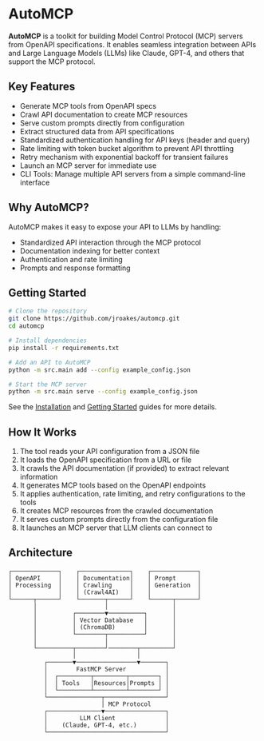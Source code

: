 # AutoMCP

**AutoMCP** is a toolkit for building Model Control Protocol (MCP) servers from OpenAPI specifications. It enables seamless integration between APIs and Large Language Models (LLMs) like Claude, GPT-4, and others that support the MCP protocol.

## Key Features

- Generate MCP tools from OpenAPI specs
- Crawl API documentation to create MCP resources
- Serve custom prompts directly from configuration
- Extract structured data from API specifications
- Standardized authentication handling for API keys (header and query)
- Rate limiting with token bucket algorithm to prevent API throttling
- Retry mechanism with exponential backoff for transient failures
- Launch an MCP server for immediate use
- CLI Tools: Manage multiple API servers from a simple command-line interface

## Why AutoMCP?

AutoMCP makes it easy to expose your API to LLMs by handling:

- Standardized API interaction through the MCP protocol
- Documentation indexing for better context
- Authentication and rate limiting
- Prompts and response formatting

## Getting Started

```bash
# Clone the repository
git clone https://github.com/jroakes/automcp.git
cd automcp

# Install dependencies
pip install -r requirements.txt

# Add an API to AutoMCP
python -m src.main add --config example_config.json

# Start the MCP server
python -m src.main serve --config example_config.json
```

See the [Installation](getting-started/installation.md) and [Getting Started](getting-started/quick_start.md) guides for more details.

## How It Works

1. The tool reads your API configuration from a JSON file
2. It loads the OpenAPI specification from a URL or file
3. It crawls the API documentation (if provided) to extract relevant information
4. It generates MCP tools based on the OpenAPI endpoints
5. It applies authentication, rate limiting, and retry configurations to the tools
6. It creates MCP resources from the crawled documentation
7. It serves custom prompts directly from the configuration file
8. It launches an MCP server that LLM clients can connect to

## Architecture

```
┌─────────────┐    ┌──────────────┐    ┌─────────────┐
│ OpenAPI     │    │ Documentation│    │ Prompt      │
│ Processing  │    │ Crawling     │    │ Generation  │
│             │    │ (Crawl4AI)   │    │             │
└──────┬──────┘    └───────┬──────┘    └──────┬──────┘
       │                   │                  │
       │          ┌────────▼──────────┐       │
       │          │ Vector Database   │       │
       │          │ (ChromaDB)        │       │
       │          └────────┬──────────┘       │
       │                   │                  │
       └──────────┬────────┘────────┬─────────┘
                  │                 │
          ┌───────▼─────────────────▼───────┐
          │        FastMCP Server           │
          │  ┌─────────┬─────────┬────────┐ │
          │  │ Tools   │Resources│Prompts │ │
          │  └─────────┴─────────┴────────┘ │
          └───────────────┬─────────────────┘
                          │ MCP Protocol
          ┌───────────────▼─────────────────┐
          │         LLM Client              │
          │    (Claude, GPT-4, etc.)        │
          └─────────────────────────────────┘
```